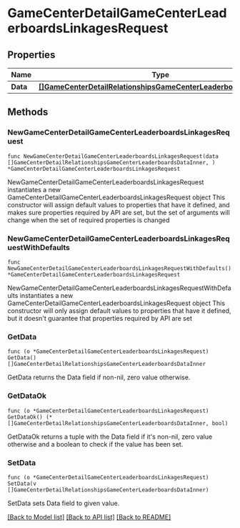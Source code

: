 # GameCenterDetailGameCenterLeaderboardsLinkagesRequest

## Properties

Name | Type | Description | Notes
------------ | ------------- | ------------- | -------------
**Data** | [**[]GameCenterDetailRelationshipsGameCenterLeaderboardsDataInner**](GameCenterDetailRelationshipsGameCenterLeaderboardsDataInner.md) |  | 

## Methods

### NewGameCenterDetailGameCenterLeaderboardsLinkagesRequest

`func NewGameCenterDetailGameCenterLeaderboardsLinkagesRequest(data []GameCenterDetailRelationshipsGameCenterLeaderboardsDataInner, ) *GameCenterDetailGameCenterLeaderboardsLinkagesRequest`

NewGameCenterDetailGameCenterLeaderboardsLinkagesRequest instantiates a new GameCenterDetailGameCenterLeaderboardsLinkagesRequest object
This constructor will assign default values to properties that have it defined,
and makes sure properties required by API are set, but the set of arguments
will change when the set of required properties is changed

### NewGameCenterDetailGameCenterLeaderboardsLinkagesRequestWithDefaults

`func NewGameCenterDetailGameCenterLeaderboardsLinkagesRequestWithDefaults() *GameCenterDetailGameCenterLeaderboardsLinkagesRequest`

NewGameCenterDetailGameCenterLeaderboardsLinkagesRequestWithDefaults instantiates a new GameCenterDetailGameCenterLeaderboardsLinkagesRequest object
This constructor will only assign default values to properties that have it defined,
but it doesn't guarantee that properties required by API are set

### GetData

`func (o *GameCenterDetailGameCenterLeaderboardsLinkagesRequest) GetData() []GameCenterDetailRelationshipsGameCenterLeaderboardsDataInner`

GetData returns the Data field if non-nil, zero value otherwise.

### GetDataOk

`func (o *GameCenterDetailGameCenterLeaderboardsLinkagesRequest) GetDataOk() (*[]GameCenterDetailRelationshipsGameCenterLeaderboardsDataInner, bool)`

GetDataOk returns a tuple with the Data field if it's non-nil, zero value otherwise
and a boolean to check if the value has been set.

### SetData

`func (o *GameCenterDetailGameCenterLeaderboardsLinkagesRequest) SetData(v []GameCenterDetailRelationshipsGameCenterLeaderboardsDataInner)`

SetData sets Data field to given value.



[[Back to Model list]](../README.md#documentation-for-models) [[Back to API list]](../README.md#documentation-for-api-endpoints) [[Back to README]](../README.md)


